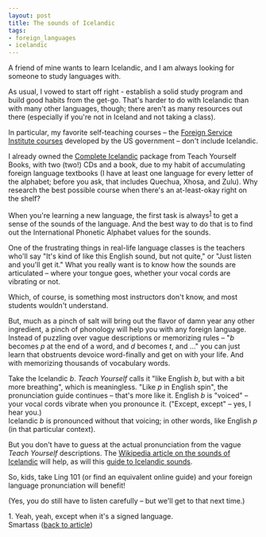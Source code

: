```yaml
---
layout: post
title: The sounds of Icelandic
tags:
- foreign_languages
- icelandic
---
```


A friend of mine wants to learn Icelandic, and I am always looking for someone to study languages with.

As usual, I vowed to start off right - establish a solid study program and build good habits from the get-go.  That's harder to do with Icelandic than with many other languages, though; there aren't as many resources out there (especially if you're not in Iceland and not taking a class).

In particular, my favorite self-teaching courses – the [Foreign Service Institute courses]( http://fsi-languages.yojik.eu/) developed by the US government – don't include Icelandic.

I already owned the [Complete Icelandic]( http://www.amazon.com/Complete-Icelandic-Beginner-Intermediate-Course/dp/144410537X/ref=sr_1_sc_1?ie=UTF8&qid=1448497075&sr=8-1-spell&keywords=complete+icelandi) package from Teach Yourself Books, with two (two!) CDs and a book, due to my habit of accumulating foreign language textbooks (I have at least one language for every letter of the alphabet; before you ask, that includes Quechua, Xhosa, and Zulu).  Why research the best possible course when there's an at-least-okay right on the shelf?

When you're learning a new language, the first task is 
always<span id="1-source"><sup>[1](#1)</sup></span>
to get a sense of the sounds of the language.  And the best way to do that is to find out the International Phonetic Alphabet values for the sounds.

One of the frustrating things in real-life language classes is the teachers who'll say "It's kind of like this English sound, but not quite," or "Just listen and you'll get it."  What you really want is to know how the sounds are articulated – where your tongue goes, whether your vocal cords are vibrating or not.

Which, of course, is something most instructors don't know, and most students wouldn't understand.

But, much as a pinch of salt will bring out the flavor of damn year any other ingredient, a pinch of phonology will help you with any foreign language.  Instead of puzzling over vague descriptions or memorizing rules – 
"*b* becomes *p* at the end of a word, and *d* becomes *t*, and …" you can just learn that obstruents devoice word-finally and get on with your life.  And with memorizing thousands of vocabulary words.

Take the Icelandic *b*.  *Teach Yourself* calls it "like English *b*, but with 
a bit more breathing", which is meaningless.  "Like *p* in English spin", the 
pronunciation guide continues – that's more like it.  English *b* is "voiced" 
– your vocal cords vibrate when you pronounce it. ("Except, except" – yes, I hear you.)  
Icelandic *b* is pronounced without that voicing; in other words, like English *p* (in that particular context).

But you don't have to guess at the actual pronunciation from the vague *Teach 
Yourself* descriptions.  The [Wikipedia article on the sounds of 
Icelandic]( https://en.wikipedia.org/wiki/Icelandic_phonology)
will help, as will this [guide to Icelandic sounds](https://notendur.hi.is/eirikur/ptg_ice.pdf).

So, kids, take Ling 101 (or find an equivalent online guide) and your foreign language pronunciation will benefit!

(Yes, you do still have to listen carefully – but we'll get to that next time.)

<span id="1">1.  </span>Yeah, yeah, except when it's a signed language.  
Smartass ([back to article](#1-source))

